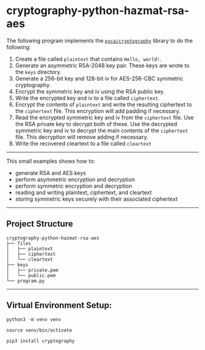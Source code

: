 # cryptography-python-hazmat-rsa-aes

The following program implements the [`pyca/cryptography`](https://cryptography.io) library to do the following:

1. Create a file called `plaintext` that contains `Hello, world!`.
2. Generate an asymmetric RSA-2048 key pair. These keys are wrote to the `keys` directory.
3. Generate a 256-bit key and 128-bit iv for AES-256-CBC symmetric cryptography.
4. Encrypt the symmetric key and iv using the RSA public key.
5. Write the encrypted key and iv to a file called `ciphertext`.
6. Encrypt the contents of `plaintext` and write the resulting ciphertext to the `ciphertext` file. This encryption will add padding if necessary.
7. Read the encrypted symmetric key and iv from the `ciphertext` file. Use the RSA private key to decrypt both of these. Use the decrypted symmetric key and iv to decrypt the main contents of the `ciphertext` file. This decryption will remove adding if necessary.
8. Write the recovered cleartext to a file called `cleartext`

---

This small examples shows how to:

- generate RSA and AES keys
- perform asymmetric encryption and decryption
- perform symmetric encryption and decryption
- reading and writing plaintext, ciphertext, and cleartext
- storing symmetric keys securely with their associated ciphertext

---

## Project Structure

```
cryptography-python-hazmat-rsa-aes
├── files
│   ├── plaintext
│   ├── ciphertext
│   └── cleartext
├── keys
│   ├── private.pem
│   └── public.pem
└── program.py
```

---

## Virtual Environment Setup:

```
python3 -m venv venv
```

```
source venv/bin/activate
```

```
pip3 install cryptography
```
